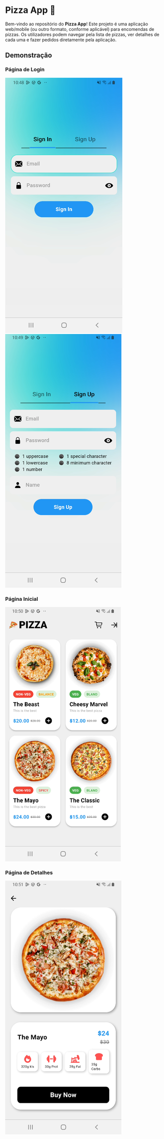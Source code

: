 
# Pizza App 🍕

Bem-vindo ao repositório do **Pizza App**! Este projeto é uma aplicação web/mobile (ou outro formato, conforme aplicável) para encomendas de pizzas. Os utilizadores podem navegar pela lista de pizzas, ver detalhes de cada uma e fazer pedidos diretamente pela aplicação.

## Demonstração

### Página de Login
![Página de Sign In](calc_flutter/assets/sign_in.PNG)
![Página de Sign Up](calc_flutter/assets/sign_up.PNG)

### Página Inicial
![Página Inicial](calc_flutter/assets/initial_page.PNG)

### Página de Detalhes
![Página de Detalhes](calc_flutter/assets/details_page.PNG)
